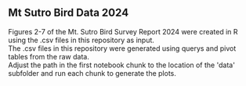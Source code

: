 ## Mt Sutro Bird Data 2024

Figures 2-7 of the Mt. Sutro Bird Survey Report 2024 were created in R using the .csv files in this repository as input. <br>
The .csv files in this repository were generated using querys and pivot tables from the raw data. <br>
Adjust the path in the first notebook chunk to the location of the 'data' subfolder and run each chunk to generate the plots. <br>
